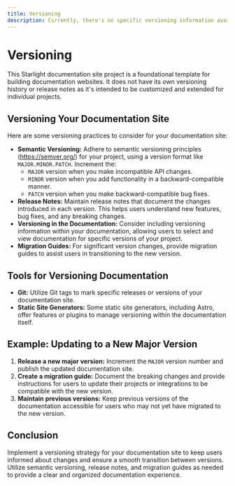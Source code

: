 ```yaml
---
title: Versioning
description: Currently, there's no specific versioning information available for this project as it serves as a starting point for documentation sites. This section will outline general versioning practices for your project.
---
```


# Versioning

This Starlight documentation site project is a foundational template for building documentation websites. It does not have its own versioning history or release notes as it's intended to be customized and extended for individual projects.

## Versioning Your Documentation Site

Here are some versioning practices to consider for your documentation site:

*   **Semantic Versioning:** Adhere to semantic versioning principles (https://semver.org/) for your project, using a version format like `MAJOR.MINOR.PATCH`. Increment the:
    *   `MAJOR` version when you make incompatible API changes.
    *   `MINOR` version when you add functionality in a backward-compatible manner.
    *   `PATCH` version when you make backward-compatible bug fixes.
*   **Release Notes:** Maintain release notes that document the changes introduced in each version. This helps users understand new features, bug fixes, and any breaking changes.
*   **Versioning in the Documentation:** Consider including versioning information within your documentation, allowing users to select and view documentation for specific versions of your project. 
*   **Migration Guides:** For significant version changes, provide migration guides to assist users in transitioning to the new version. 

## Tools for Versioning Documentation

*   **Git:** Utilize Git tags to mark specific releases or versions of your documentation site.
*   **Static Site Generators:** Some static site generators, including Astro, offer features or plugins to manage versioning within the documentation itself.

## Example: Updating to a New Major Version

1.  **Release a new major version:** Increment the `MAJOR` version number and publish the updated documentation site.
2.  **Create a migration guide:** Document the breaking changes and provide instructions for users to update their projects or integrations to be compatible with the new version.
3.  **Maintain previous versions:** Keep previous versions of the documentation accessible for users who may not yet have migrated to the new version.

## Conclusion

Implement a versioning strategy for your documentation site to keep users informed about changes and ensure a smooth transition between versions. Utilize semantic versioning, release notes, and migration guides as needed to provide a clear and organized documentation experience.
